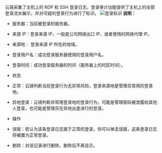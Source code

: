 云镜采集了主机上的 RDP 和 SSH 登录日志，登录审计功能提供了主机上的全部登录流水展示，并对可疑的登录行为进行了标识。
![登录标识](https://mc.qcloudimg.com/static/img/ffca81622dd21ee01f967e6c9bb7bc66/image.png)
**说明：**
- 服务器：当前被登录的服务器。

- 来源 IP：登录来源 IP，一般是公司网络出口 IP，或者使用的网络代理 IP。

- 来源地： 登录来源 IP 所在的地域。

- 登录用户名：成功登录服务器使用的登录用户名。

- 登录时间：成功登录服务器的时间（服务器上的时区时间）。

- 状态
 - 正常：云镜判断当前登录行为无异常风险，登录来源地是管理员常用的登录地。
 - 异地登录：云镜判断非常用登录地的登录行为，可能是管理密码被泄露给其他人登录，也可能是管理员在异地出差进行的登录。

- 操作
 - 误报：若认为该条登录日志属于正常的登录，你可以单击误报，这条登录日志将被置为正常登录。
 - 删除：对该记录进行删除，删除后不再显示。
